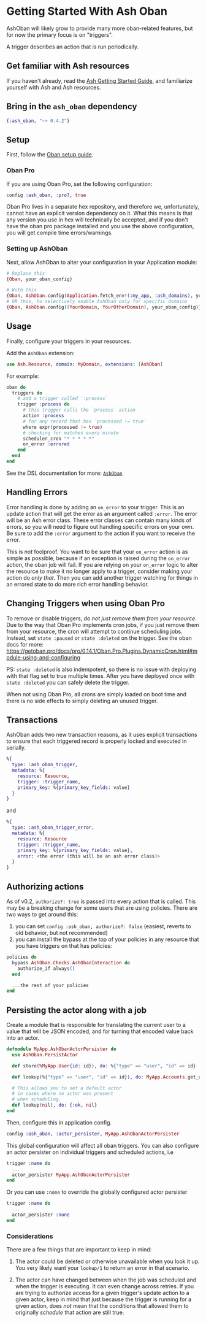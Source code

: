 # Getting Started With Ash Oban

AshOban will likely grow to provide many more oban-related features, but for now the primary focus is on "triggers".

A trigger describes an action that is run periodically.

## Get familiar with Ash resources

If you haven't already, read the [Ash Getting Started Guide](https://hexdocs.pm/ash/get-started.html), and familiarize yourself with Ash and Ash resources.

## Bring in the `ash_oban` dependency

```elixir
{:ash_oban, "~> 0.4.2"}
```

## Setup

First, follow the [Oban setup guide](https://hexdocs.pm/oban/installation.html).

### Oban Pro

If you are using Oban Pro, set the following configuration:

```elixir
config :ash_oban, :pro?, true
```

Oban Pro lives in a separate hex repository, and therefore we, unfortunately, cannot have an explicit version dependency on it.
What this means is that any version you use in hex will technically be accepted, and if you don't have the oban pro package installed
and you use the above configuration, you will get compile time errors/warnings.

### Setting up AshOban

Next, allow AshOban to alter your configuration in your Application module:

```elixir
# Replace this
{Oban, your_oban_config}

# With this
{Oban, AshOban.config(Application.fetch_env!(:my_app, :ash_domains), your_oban_config)}
# OR this, to selectively enable AshOban only for specific domains
{Oban, AshOban.config([YourDomain, YourOtherDomain], your_oban_config)}
```

## Usage

Finally, configure your triggers in your resources.

Add the `AshOban` extension:

```elixir
use Ash.Resource, domain: MyDomain, extensions: [AshOban]
```

For example:

```elixir
oban do
  triggers do
    # add a trigger called `:process`
    trigger :process do
      # this trigger calls the `process` action
      action :process
      # for any record that has `processed != true`
      where expr(processed != true)
      # checking for matches every minute
      scheduler_cron "* * * * *"
      on_error :errored
    end
  end
end
```

See the DSL documentation for more: [`AshOban`](/documentation/dsl/DSL-AshOban.md)

## Handling Errors

Error handling is done by adding an `on_error` to your trigger. This is an update action that will get the error as an argument called `:error`. The error will be an Ash error class. These error classes can contain many kinds of errors, so you will need to figure out handling specific errors on your own. Be sure to add the `:error` argument to the action if you want to receive the error.

This is _not_ foolproof. You want to be sure that your `on_error` action is as simple as possible, because if an exception is raised during the `on_error` action, the oban job will fail. If you are relying on your `on_error` logic to alter the resource to make it no longer apply to a trigger, consider making your action do _only that_. Then you can add another trigger watching for things in an errored state to do more rich error handling behavior.

## Changing Triggers when using Oban Pro

To remove or disable triggers, _do not just remove them from your resource_. Due to the way that Oban Pro implements cron jobs, if you just remove them from your resource, the cron will attempt to continue scheduling jobs. Instead, set `state :paused` or `state :deleted` on the trigger. See the oban docs for more: https://getoban.pro/docs/pro/0.14.1/Oban.Pro.Plugins.DynamicCron.html#module-using-and-configuring

PS: `state :deleted` is also indempotent, so there is no issue with deploying with that flag set to true multiple times. After you have deployed once with `state :deleted` you can safely delete the trigger.

When not using Oban Pro, all crons are simply loaded on boot time and there is no side effects to simply deleting an unused trigger.

## Transactions

AshOban adds two new transaction reasons, as it uses explicit transactions to ensure that each triggered record is properly locked and executed in serially.

```elixir
%{
  type: :ash_oban_trigger,
  metadata: %{
    resource: Resource,
    trigger: :trigger_name,
    primary_key: %{primary_key_fields: value}
  }
}
```

and

```elixir
%{
  type: :ash_oban_trigger_error,
  metadata: %{
    resource: Resource
    trigger: :trigger_name,
    primary_key: %{primary_key_fields: value},
    error: <the error (this will be an ash error class)>
  }
}
```

## Authorizing actions

As of v0.2, `authorize?: true` is passed into every action that is called. This may be a breaking change for some users that are using policies. There are two ways to get around this:

1. you can set `config :ash_oban, authorize?: false` (easiest, reverts to old behavior, but not recommended)
2. you can install the bypass at the top of your policies in any resource that you have triggers on that has policies:

```elixir
policies do
  bypass AshOban.Checks.AshObanInteraction do
    authorize_if always()
  end

  ...the rest of your policies
end
```

## Persisting the actor along with a job

Create a module that is responsible for translating the current user to a value that will be JSON encoded, and for turning that encoded value back into an actor.

```elixir
defmodule MyApp.AshObanActorPersister do
  use AshOban.PersistActor

  def store(%MyApp.User{id: id}), do: %{"type" => "user", "id" => id}

  def lookup(%{"type" => "user", "id" => id}), do: MyApp.Accounts.get_user_by_id(id)

  # This allows you to set a default actor
  # in cases where no actor was present
  # when scheduling.
  def lookup(nil), do: {:ok, nil}
end
```

Then, configure this in application config.

```elixir
config :ash_oban, :actor_persister, MyApp.AshObanActorPersister
```

This global configuration will affect all oban triggers. You can also configure
an actor persister on individual triggers and scheduled actions, i.e

```elixir
trigger :name do
  ...
  actor_persister MyApp.AshObanActorPersister
end
```

Or you can use `:none` to override the globally configured actor persister

```elixir
trigger :name do
  ...
  actor_persister :none
end
```


### Considerations

There are a few things that are important to keep in mind:

1. The actor could be deleted or otherwise unavailable when you look it up. You very likely want your `lookup/1` to return an error in that scenario.

2. The actor can have changed between when the job was scheduled and when the trigger is executing. It can even change across retries. If you are trying to authorize access for a given trigger's update action to a given actor, keep in mind that just because the trigger is running for a given action, does _not_ mean that the conditions that allowed them to originally _schedule_ that action are still true.

